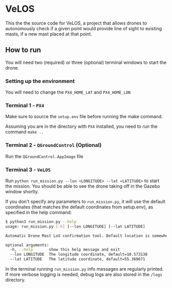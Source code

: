 # VeLOS
This the the source code for VeLOS, a project that allows drones to autonomously check if a given point would provide line of sight to existing masts, if a new mast placed at that point.

## How to run
You will need two (required) or three (optional) terminal windows to start the drone.


### Setting up the environment
You will need to change the `PX4_HOME_LAT` and `PX4_HOME_LON`

### Terminal 1 - `PX4`
Make sure to source the `setup.env` file before running the make command. 

Assuming you are in the directory with `PX4` installed, you need to run the command `make ..`

### Terminal 2 - `QGroundControl` (Optional)
Run the `QGroundControl.AppImage` file

### Terminal 3 - `VeLOS`
Run `python run_mission.py --lon <LONGITUDE> --lat <LATITUDE>` to start the mission. You should be able to see the drone taking off in the Gazebo window shortly.

If you don't specify any parameters to `run_mission.py`, it will use the default coordinates (that matches the default coordinates from setup.env), as specified in the help command:
```bash
$ python3 run_mission.py --help
usage: run_mission.py [-h] [--lon LONGITUDE] [--lat LATITUDE]

Automatic Drone Mast LoS confirmation tool. Default location is somewhere in Langeskov (i.e., Lars Tyndskids mark)

optional arguments:
  -h, --help       show this help message and exit
  --lon LONGITUDE  The longitude coordinate, default=10.573138
  --lat LATITUDE   The latitude coordinate, default=55.369671
  ```
  
  In the terminal running `run_mission.py` info messages are regularly printed. If more verbose logging is needed, debug logs are also stored in the `/logs` directory.
